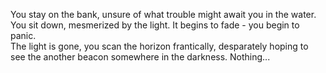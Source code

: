 You stay on the bank, unsure of what trouble might await you in the water.
You sit down, mesmerized by the light.  It begins to fade - you begin to panic.  
The light is gone, you scan the horizon frantically, desparately hoping to see 
the another beacon somewhere in the darkness.  Nothing...
